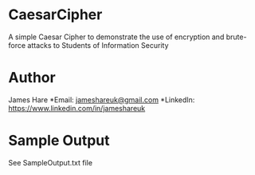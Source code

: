# CaesarCipher
A simple Caesar Cipher to demonstrate the use of encryption and brute-force attacks to Students of Information Security


# Author
James Hare
*Email: jameshareuk@gmail.com
*LinkedIn: https://www.linkedin.com/in/jameshareuk


# Sample Output
See SampleOutput.txt file

